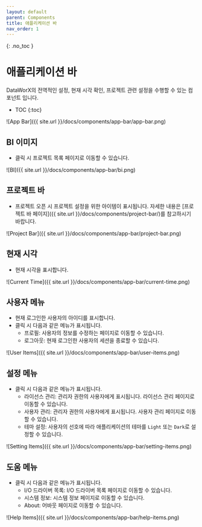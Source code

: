 ```yaml
---
layout: default
parent: Components
title: 애플리케이션 바
nav_order: 1
---
```


{: .no_toc }
# 애플리케이션 바
DataWorX의 전역적인 설정, 현재 시각 확인, 프로젝트 관련 설정을 수행할 수 있는 컴포넌트 입니다. 

- TOC
{:toc}

![App Bar]({{ site.url }}/docs/components/app-bar/app-bar.png)

## BI 이미지
- 클릭 시 프로젝트 목록 페이지로 이동할 수 있습니다.

![BI]({{ site.url }}/docs/components/app-bar/bi.png)


## 프로젝트 바
- 프로젝트 오픈 시 프로젝트 설정을 위한 아이템이 표시됩니다. 자세한 내용은 [프로젝트 바 페이지]({{ site.url }}/docs/components/project-bar/)를 참고하시기 바랍니다.

![Project Bar]({{ site.url }}/docs/components/app-bar/project-bar.png)

## 현재 시각
- 현재 시각을 표시합니다.

![Current Time]({{ site.url }}/docs/components/app-bar/current-time.png)

## 사용자 메뉴
- 현재 로그인한 사용자의 아이디를 표시합니다. 
- 클릭 시 다음과 같은 메뉴가 표시됩니다.
  - 프로필: 사용자의 정보를 수정하는 페이지로 이동할 수 있습니다.
  - 로그아웃: 현재 로그인한 사용자의 세션을 종료할 수 있습니다.

![User Items]({{ site.url }}/docs/components/app-bar/user-items.png)

## 설정 메뉴
- 클릭 시 다음과 같은 메뉴가 표시됩니다.
  - 라이선스 관리: 관리자 권한의 사용자에게 표시됩니다. 라이선스 관리 페이지로 이동할 수 있습니다.
  - 사용자 관리: 관리자 권한의 사용자에게 표시됩니다. 사용자 관리 페이지로 이동할 수 있습니다.
  - 테마 설정: 사용자의 선호에 따라 애플리케이션의 테마를 `Light` 또는 `Dark`로 설정할 수 있습니다.
  <!-- - 언어 설정: 사용자의 선호에 따라 애플리케이션에서 사용되는 언어를 설정할 수 있습니다. -->

![Setting Items]({{ site.url }}/docs/components/app-bar/setting-items.png)

## 도움 메뉴
- 클릭 시 다음과 같은 메뉴가 표시됩니다.
  - I/O 드라이버 목록: I/O 드라이버 목록 페이지로 이동할 수 있습니다.
  - 시스템 정보: 시스템 정보 페이지로 이동할 수 있습니다.
  - About: 어바웃 페이지로 이동할 수 있습니다.

![Help Items]({{ site.url }}/docs/components/app-bar/help-items.png)